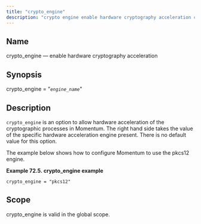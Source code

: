 ```yaml
---
title: "crypto_engine"
description: "crypto engine enable hardware cryptography acceleration crypto engine engine name crypto engine is an option to allow hardware acceleration of the cryptographic processes in Momentum The right hand side takes the value of the specific hardware acceleration engine present There is no default value for this option The example below..."
---
```


<a name="conf.ref.crypto_engine"></a> 
## Name

crypto_engine — enable hardware cryptography acceleration

## Synopsis

crypto_engine = "*`engine_name`*"

<a name="idp23994336"></a> 
## Description

`crypto_engine` is an option to allow hardware acceleration of the cryptographic processes in Momentum. The right hand side takes the value of the specific hardware acceleration engine present. There is no default value for this option.

The example below shows how to configure Momentum to use the pkcs12 engine.

<a name="example.crypto_engine"></a> 

**Example 72.5. crypto_engine example**

`crypto_engine = "pkcs12"`
<a name="idp23999840"></a> 
## Scope

crypto_engine is valid in the global scope.